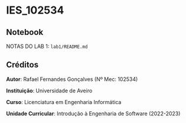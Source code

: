# IES_102534

## Notebook
NOTAS DO LAB 1: ```lab1/README.md```

## Créditos
**Autor**: Rafael Fernandes Gonçalves (Nº Mec: 102534)

**Instituição**: Universidade de Aveiro

**Curso**: Licenciatura em Engenharia Informática

**Unidade Curricular**: Introdução à Engenharia de Software (2022-2023)